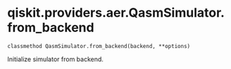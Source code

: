 # qiskit.providers.aer.QasmSimulator.from\_backend

`classmethod QasmSimulator.from_backend(backend, **options)`

Initialize simulator from backend.
